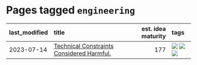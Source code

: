 # Pages tagged `engineering`

|last_modified|title|est. idea maturity|tags
|:---|:---|---:|:---|
|2023-07-14|[Technical Constraints Considered Harmful.](../constraints_considered_hazardous.md)|177|[![](https://img.shields.io/badge/tag-best_practices-e8ae48)](../tags/best_practices.md) [![](https://img.shields.io/badge/tag-engineering-b5ec2c)](../tags/engineering.md) [![](https://img.shields.io/badge/tag-publication-f76896)](../tags/publication.md)|